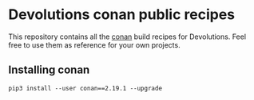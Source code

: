 # Devolutions conan public recipes

This repository contains all the [conan](https://conan.io/) build recipes for Devolutions. Feel free to use them as reference for your own projects.

## Installing conan

```
pip3 install --user conan==2.19.1 --upgrade
```
